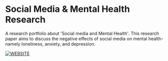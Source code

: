 # Social Media & Mental Health Research

A research portfolio about 'Social media and Mental Health'. 
This research paper aims to discuss the negative effects of social media on mental health- namely loneliness, anxiety, and depression.

[![WEBSITE](https://img.shields.io/badge/my_portfolio-000?style=for-the-badge&logo=ko-fi&logoColor=white)](https://sites.google.com/view/socialmediamentalhealthproject)
